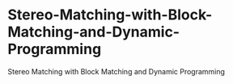# Stereo-Matching-with-Block-Matching-and-Dynamic-Programming
Stereo Matching with Block Matching and Dynamic Programming
